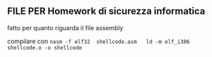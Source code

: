 ## FILE PER Homework di sicurezza informatica

fatto per quanto riguarda il file assembly
 
 
compilare con 
``
nasm -f elf32  shellcode.asm  
ld -m elf_i386 shellcode.o -o shellcode
``